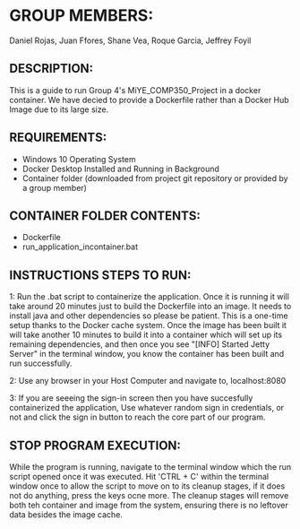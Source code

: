 # GROUP MEMBERS:

 Daniel Rojas,
 Juan Ffores, 
 Shane Vea,
 Roque Garcia,
 Jeffrey Foyil



## DESCRIPTION:
  
  This is a guide to run Group 4's MiYE_COMP350_Project in a docker container.
  We have decied to provide a Dockerfile rather than a Docker Hub Image due to its
  large size.



## REQUIREMENTS:

 - Windows 10 Operating System
 - Docker Desktop Installed and Running in Background
 - Container folder (downloaded from project git repository or provided by a group member)
     
     

## CONTAINER FOLDER CONTENTS:
  
  + Dockerfile
  + run_application_incontainer.bat



## INSTRUCTIONS STEPS TO RUN:

  1: Run the .bat script to containerize the application. Once it is running it will take around
     20 minutes just to build the Dockerfile into an image. It needs to install java and other 
     dependencies so please be patient. This is a one-time setup thanks to the Docker cache system.
     Once the image has been built it will take another 10 minutes to build it into a container
     which will set up its remaining dependencies, and then once you see "[INFO] Started Jetty Server"
     in the terminal window, you know the container has been built and run successfully. 

  2: Use any browser in your Host Computer and navigate to,  localhost:8080

  3: If you are seeeing the sign-in screen then you have succesfully containerized the application,
     Use whatever random sign in credentials, or not and click the sign in button to reach the core
     part of our program.


## STOP PROGRAM EXECUTION:
  
  While the program is running, navigate to the terminal window which the run script opened once it
  was executed. Hit 'CTRL + C' within the terminal window once to allow the script to move on to its
  cleanup stages, if it does not do anything, press the keys ocne more. The cleanup stages will remove
  both teh container and image from the system, ensuring there is no leftover data besides the image cache.
